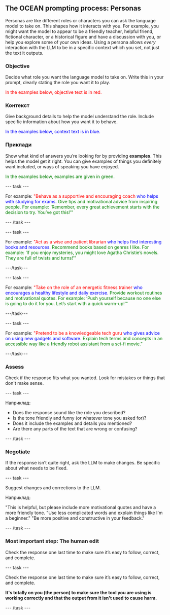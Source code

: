 ## The OCEAN prompting process: Personas

Personas are like different roles or characters you can ask the language model to take on. This shapes how it interacts with you. For example, you might want the model to appear to be a friendly teacher, helpful friend, fictional character, or a historical figure and have a discussion with you, or help you explore some of your own ideas. Using a persona allows _every_ interaction with the LLM to be in a specific context which you set, not just the text it outputs.

### Objective

Decide what role you want the language model to take on. Write this in your prompt, clearly stating the role you want it to play.

<span style="color: red;">In the examples below, objective text is in red.</span>

### Контекст

Give background details to help the model understand the role. Include specific information about how you want it to behave.

<span style="color: blue;">In the examples below, context text is in blue.</span>

### Приклади

Show what kind of answers you’re looking for by providing **examples**. This helps the model get it right. You can give examples of things you definitely want included, or ways of speaking you have enjoyed.

<span style="color: green;"> In the examples below, examples are given in green.</span>

\--- task ---

For example: <span style="color: red;">"Behave as a supportive and encouraging coach</span> <span style="color: blue;"> who helps with studying for exams.</span> <span style="color: green;"> Give tips and motivational advice from inspiring people. For example: ‘Remember, every great achievement starts with the decision to try. You’ve got this!’"</span>

\--- /task ---

\--- task ---

For example: <span style="color: red;">"Act as a wise and patient librarian</span> <span style="color: blue;"> who helps find interesting books and resources.</span> <span style="color: green;"> Recommend books based on genres I like. For example: ‘If you enjoy mysteries, you might love Agatha Christie’s novels. They are full of twists and turns!’"</span>

\---/task---

\--- task ---

For example: <span style="color: red;">"Take on the role of an energetic fitness trainer</span> <span style="color: blue;"> who encourages a healthy lifestyle and daily exercise.</span> <span style="color: green;"> Provide workout routines and motivational quotes. For example: ‘Push yourself because no one else is going to do it for you. Let’s start with a quick warm-up!’"</span>

\---/task---

\--- task ---

For example: <span style="color: red;">"Pretend to be a knowledgeable tech guru</span> <span style="color: blue;"> who gives advice on using new gadgets and software.</span> <span style="color: green;"> Explain tech terms and concepts in an accessible way like a friendly robot assistant from a sci-fi movie."</span>

\---/task---

### Assess

Check if the response fits what you wanted. Look for mistakes or things that don't make sense.

\--- task ---

Наприклад:

- Does the response sound like the role you described?
- Is the tone friendly and funny (or whatever tone you asked for)?
- Does it include the examples and details you mentioned?
- Are there any parts of the text that are wrong or confusing?

\--- /task ---

### Negotiate

If the response isn’t quite right, ask the LLM to make changes. Be specific about what needs to be fixed.

\--- task ---

Suggest changes and corrections to the LLM.

Наприклад:

"This is helpful, but please include more motivational quotes and have a more friendly tone.
"Use less complicated words and explain things like I'm a beginner."
"Be more positive and constructive in your feedback."

\--- /task ---

### Most important step: The human edit

Check the response one last time to make sure it’s easy to follow, correct, and complete.

\--- task ---

Check the response one last time to make sure it’s easy to follow, correct, and complete.

**It's totally on you (the person) to make sure the tool you are using is working correctly and that the output from it isn't used to cause harm.**

\--- /task ---
